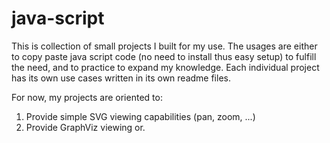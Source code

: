 # java-script

This is collection of small projects I built for my use.
The usages are either to copy paste java script code (no need to install thus easy setup) to fulfill the need, and to practice to expand my knowledge.
Each individual project has its own use cases written in its own readme files.

For now, my projects are oriented to:
1. Provide simple SVG viewing capabilities (pan, zoom, ...)
2. Provide GraphViz viewing or.
